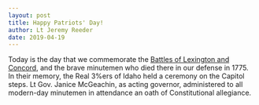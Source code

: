 ```yaml
---
layout: post
title: Happy Patriots' Day!
author: Lt Jeremy Reeder
date: 2019-04-19
---
```


Today is the day that we commemorate the [Battles of Lexington and
Concord][battles], and the brave minutemen who died there in our defense in
1775. In their memory, the Real 3%ers of Idaho held a ceremony on the Capitol
steps. Lt Gov. Janice McGeachin, as acting governor, administered to all
modern-day minutemen in attendance an oath of Constitutional allegiance.


[battles]: https://en.wikipedia.org/wiki/Battles_of_Lexington_and_Concord
